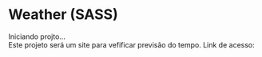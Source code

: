 # Weather (SASS)
Iniciando projto...<br>
Este projeto será um site para vefificar previsão do tempo.
Link de acesso: 
